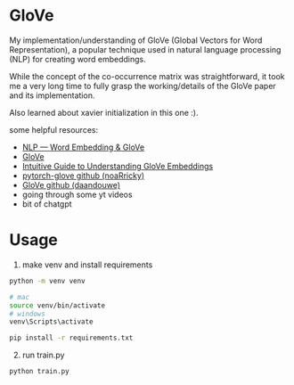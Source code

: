 # GloVe

My implementation/understanding of GloVe (Global Vectors for Word Representation), a popular technique used in natural language processing (NLP) for creating word embeddings.

While the concept of the co-occurrence matrix was straightforward, it took me a very long time to fully grasp the working/details of the GloVe paper and its implementation.

Also learned about xavier initialization in this one :).

some helpful resources:
- [NLP — Word Embedding & GloVe](https://jonathan-hui.medium.com/nlp-word-embedding-glove-5e7f523999f6)
- [GloVe](https://medium.com/@ellie.arbab/glove-8849a40c08bc)
- [Intuitive Guide to Understanding GloVe Embeddings](https://towardsdatascience.com/light-on-math-ml-intuitive-guide-to-understanding-glove-embeddings-b13b4f19c010)
- [pytorch-glove github (noaRricky)](https://github.com/noaRricky/pytorch-glove)
- [GloVe github (daandouwe)](https://github.com/daandouwe/glove/tree/master)
- going through some yt videos
- bit of chatgpt

# Usage

1. make venv and install requirements
```bash
python -m venv venv

# mac
source venv/bin/activate
# windows
venv\Scripts\activate

pip install -r requirements.txt
```

2. run train.py
```bash
python train.py
```